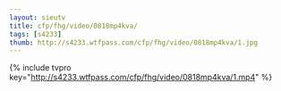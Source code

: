 ```yaml
--- 
layout: sieutv
title: cfp/fhg/video/0818mp4kva/
tags: [s4233]
thumb: http://s4233.wtfpass.com/cfp/fhg/video/0818mp4kva/1.jpg
---
```

{% include tvpro key="http://s4233.wtfpass.com/cfp/fhg/video/0818mp4kva/1.mp4" %} 
